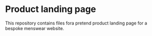 # Product landing page

This repository contains files fora pretend product landing page for a bespoke menswear website.
